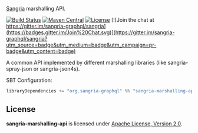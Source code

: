 [Sangria](http://sangria-graphql.org/) marshalling API.

[![Build Status](https://travis-ci.org/sangria-graphql/sangria-marshalling-api.svg?branch=master)](https://travis-ci.org/sangria-graphql/sangria-marshalling-api) [![Maven Central](https://maven-badges.herokuapp.com/maven-central/org.sangria-graphql/sangria-marshalling-api_2.11/badge.svg)](https://maven-badges.herokuapp.com/maven-central/org.sangria-graphql/sangria-marshalling-api_2.11) [![License](http://img.shields.io/:license-Apache%202-brightgreen.svg)](http://www.apache.org/licenses/LICENSE-2.0.txt) [![Join the chat at https://gitter.im/sangria-graphql/sangria](https://badges.gitter.im/Join%20Chat.svg)](https://gitter.im/sangria-graphql/sangria?utm_source=badge&utm_medium=badge&utm_campaign=pr-badge&utm_content=badge)

A common API implemented by different marshalling libraries (like sangria-spray-json or sangria-json4s).

SBT Configuration:

```scala
libraryDependencies += "org.sangria-graphql" %% "sangria-marshalling-api" % "1.0.0"
```

## License

**sangria-marshalling-api** is licensed under [Apache License, Version 2.0](http://www.apache.org/licenses/LICENSE-2.0).
